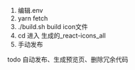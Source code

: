 1. 编辑.env
2. yarn fetch
3. ./build.sh build icon文件
4. cd 进入 生成的_react-icons_all
5. 手动发布




todo 自动发布、生成预览页、删除冗余代码

